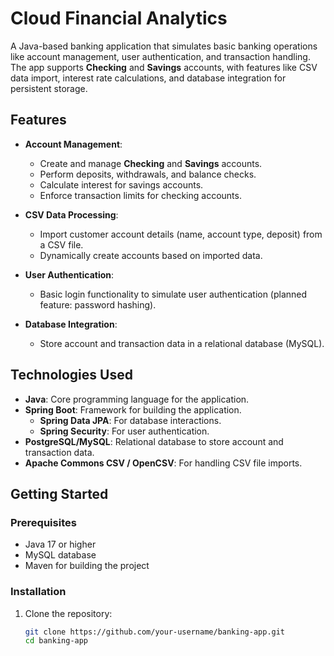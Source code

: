 # Cloud Financial Analytics

A Java-based banking application that simulates basic banking operations like account management, user authentication, and transaction handling. The app supports **Checking** and **Savings** accounts, with features like CSV data import, interest rate calculations, and database integration for persistent storage.

## Features

- **Account Management**:
  - Create and manage **Checking** and **Savings** accounts.
  - Perform deposits, withdrawals, and balance checks.
  - Calculate interest for savings accounts.
  - Enforce transaction limits for checking accounts.

- **CSV Data Processing**:
  - Import customer account details (name, account type, deposit) from a CSV file.
  - Dynamically create accounts based on imported data.

- **User Authentication**:
  - Basic login functionality to simulate user authentication (planned feature: password hashing).

- **Database Integration**:
  - Store account and transaction data in a relational database (MySQL).

## Technologies Used

- **Java**: Core programming language for the application.
- **Spring Boot**: Framework for building the application.
  - **Spring Data JPA**: For database interactions.
  - **Spring Security**: For user authentication.
- **PostgreSQL/MySQL**: Relational database to store account and transaction data.
- **Apache Commons CSV / OpenCSV**: For handling CSV file imports.

## Getting Started

### Prerequisites

- Java 17 or higher
- MySQL database
- Maven for building the project

### Installation

1. Clone the repository:
   ```bash
   git clone https://github.com/your-username/banking-app.git
   cd banking-app
